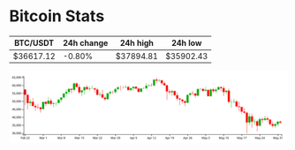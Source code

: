 # Bitcoin Stats

BTC/USDT|24h change|24h high|24h low|
|---|---|---|---|
|$36617.12|-0.80%|$37894.81|$35902.43|

<img src="./chart.svg">
